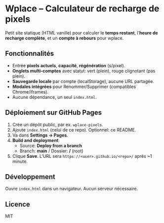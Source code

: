 # Wplace – Calculateur de recharge de pixels

Petit site statique (HTML vanille) pour calculer le **temps restant**, l'**heure de recharge complète**, et un **compte à rebours** pour wplace.

## Fonctionnalités
- Entrée **pixels actuels**, **capacité**, **régénération** (s/pixel).
- **Onglets multi‑comptes** avec statut: vert (plein), rouge clignotant (pas plein).
- **Sauvegarde locale** par compte (localStorage), aucune URL partagée.
- **Modales intégrées** pour Renommer/Supprimer (compatibles Chrome/iframes).
- Aucune dépendance, un seul `index.html`.

## Déploiement sur GitHub Pages
1. Crée un dépôt public, par ex. `wplace-pixels`.
2. Ajoute `index.html` (celui de ce repo). Optionnel: ce README.
3. Va dans **Settings → Pages**.
4. **Build and deployment**:  
   - Source: **Deploy from a branch**  
   - Branch: **main** / Dossier: **/** (root)  
5. Clique **Save**. L’URL sera `https://<user>.github.io/<repo>/` après ~1 minute.

## Développement
Ouvre `index.html` dans un navigateur. Aucun serveur nécessaire.

## Licence
MIT